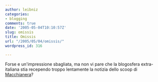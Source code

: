 ```yaml
---
author: leibniz
categories:
- blogging
comments: true
date: '2005-05-04T10:10:57Z'
slug: omissis
title: Omissis
url: "/2005/05/04/omissis/"
wordpress_id: 316

---
```

Forse e un'impressione sbagliata, ma non vi pare che la blogosfera
extra-italiana stia recependo troppo lentamente la notizia dello scoop
di [Macchianera](http://www.macchianera.net/)?  

